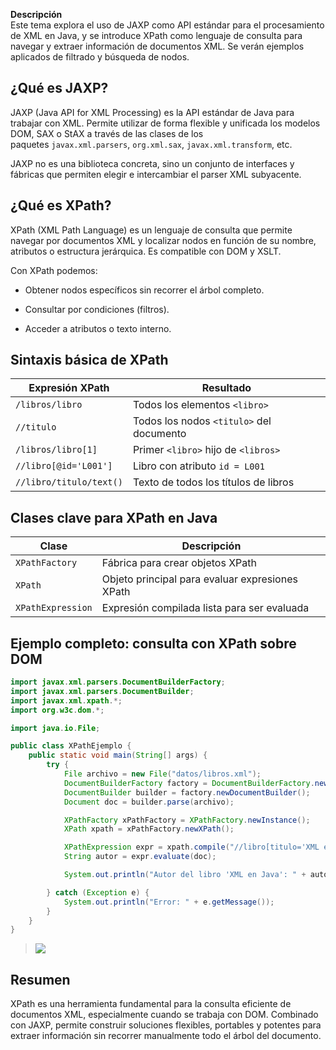 **Descripción**  
Este tema explora el uso de JAXP como API estándar para el procesamiento de XML en Java, y se introduce XPath como lenguaje de consulta para navegar y extraer información de documentos XML. Se verán ejemplos aplicados de filtrado y búsqueda de nodos.

## ¿Qué es JAXP?

JAXP (Java API for XML Processing) es la API estándar de Java para trabajar con XML. Permite utilizar de forma flexible y unificada los modelos DOM, SAX o StAX a través de las clases de los paquetes `javax.xml.parsers`, `org.xml.sax`, `javax.xml.transform`, etc.

JAXP no es una biblioteca concreta, sino un conjunto de interfaces y fábricas que permiten elegir e intercambiar el parser XML subyacente.

## ¿Qué es XPath?

XPath (XML Path Language) es un lenguaje de consulta que permite navegar por documentos XML y localizar nodos en función de su nombre, atributos o estructura jerárquica. Es compatible con DOM y XSLT.

Con XPath podemos:

- Obtener nodos específicos sin recorrer el árbol completo.
    
- Consultar por condiciones (filtros).
    
- Acceder a atributos o texto interno.

## Sintaxis básica de XPath

| Expresión XPath         | Resultado                                |
| ----------------------- | ---------------------------------------- |
| `/libros/libro`         | Todos los elementos `<libro>`            |
| `//titulo`              | Todos los nodos `<titulo>` del documento |
| `/libros/libro[1]`      | Primer `<libro>` hijo de `<libros>`      |
| `//libro[@id='L001']`   | Libro con atributo `id = L001`           |
| `//libro/titulo/text()` | Texto de todos los títulos de libros     |

## Clases clave para XPath en Java

|Clase|Descripción|
|---|---|
|`XPathFactory`|Fábrica para crear objetos XPath|
|`XPath`|Objeto principal para evaluar expresiones XPath|
|`XPathExpression`|Expresión compilada lista para ser evaluada|

## Ejemplo completo: consulta con XPath sobre DOM

```java
import javax.xml.parsers.DocumentBuilderFactory;
import javax.xml.parsers.DocumentBuilder;
import javax.xml.xpath.*;
import org.w3c.dom.*;

import java.io.File;

public class XPathEjemplo {
    public static void main(String[] args) {
        try {
            File archivo = new File("datos/libros.xml");
            DocumentBuilderFactory factory = DocumentBuilderFactory.newInstance();
            DocumentBuilder builder = factory.newDocumentBuilder();
            Document doc = builder.parse(archivo);

            XPathFactory xPathFactory = XPathFactory.newInstance();
            XPath xpath = xPathFactory.newXPath();

            XPathExpression expr = xpath.compile("//libro[titulo='XML en Java']/autor/text()");
            String autor = expr.evaluate(doc);

            System.out.println("Autor del libro 'XML en Java': " + autor);

        } catch (Exception e) {
            System.out.println("Error: " + e.getMessage());
        }
    }
}
```

> ![](ejecucion_XPathEjemplo.png)

## Resumen

XPath es una herramienta fundamental para la consulta eficiente de documentos XML, especialmente cuando se trabaja con DOM. Combinado con JAXP, permite construir soluciones flexibles, portables y potentes para extraer información sin recorrer manualmente todo el árbol del documento.
